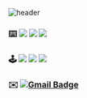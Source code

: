 ![header](https://capsule-render.vercel.app/api?type=waving&color=gradient&height=150&section=header&text=🧑🏻‍💻✨📱%20&fontSize=45)

### ⌨️  <img src="https://img.shields.io/badge/Swift-F05138?style=for-the-badge&logo=Swift&logoColor=white"> <img src="https://img.shields.io/badge/GitHub-41AD48?style=for-the-badge&logo=GitHub&logoColor=white"> <img src="https://img.shields.io/badge/Xcode-147EFB?style=for-the-badge&logo=Xcode&logoColor=white">

### 🕹️  <img src="https://img.shields.io/badge/EPL-7A2F9F?style=for-the-badge&logo=Premier League&logoColor=white"> <img src="https://img.shields.io/badge/Steam-000000?style=for-the-badge&logo=Steam&logoColor=white"> <img src="https://img.shields.io/badge/Netflix-E50914?style=for-the-badge&logo=Netflix&logoColor=white">

### ✉️ [![Gmail Badge](https://img.shields.io/badge/Gmail-d14836?style=flat-square&logo=Gmail&logoColor=white&link=mailto:gytjdslazoq@gmail.com)](mailto:gytjdslazoq@gmail.com)




